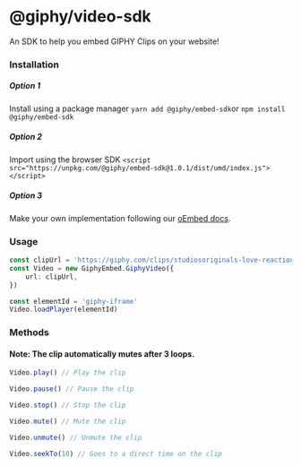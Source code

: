 # @giphy/video-sdk

An SDK to help you embed GIPHY Clips on your website!

### Installation

##### Option 1

Install using a package manager `yarn add @giphy/embed-sdk`or `npm install @giphy/embed-sdk`

##### Option 2

Import using the browser SDK `<script src="https://unpkg.com/@giphy/embed-sdk@1.0.1/dist/umd/index.js"></script>`

##### Option 3

Make your own implementation following our [oEmbed docs](OEMBED.md).

### Usage

```typescript
const clipUrl = 'https://giphy.com/clips/studiosoriginals-love-reaction-emotion-h48wFAB9JpSTSiXwHw'
const Video = new GiphyEmbed.GiphyVideo({
    url: clipUrl,
})

const elementId = 'giphy-iframe'
Video.loadPlayer(elementId)
```

### Methods

#### Note: The clip automatically mutes after 3 loops.

```typescript
Video.play() // Play the clip
```

```typescript
Video.pause() // Pause the clip
```

```typescript
Video.stop() // Stop the clip
```

```typescript
Video.mute() // Mute the clip
```

```typescript
Video.unmute() // Unmute the clip
```

```typescript
Video.seekTo(10) // Goes to a direct time on the clip
```
